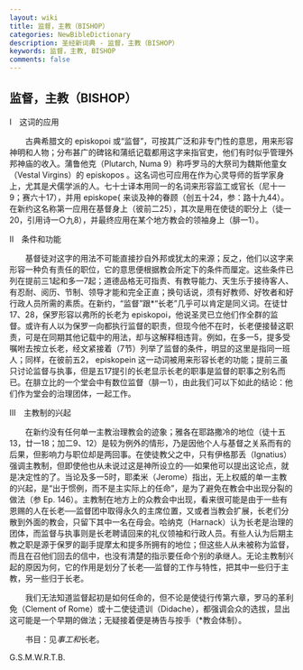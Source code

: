 ```yaml
---
layout: wiki
title: 监督，主教（BISHOP）
categories: NewBibleDictionary
description: 圣经新词典 - 监督，主教（BISHOP）
keywords: 监督，主教, BISHOP
comments: false
---
```


## 监督，主教（BISHOP）

Ⅰ　这词的应用

　　古典希腊文的 episkopoi 或“监督”，可按其广泛和非专门性的意思，用来形容神明和人物；分布甚广的碑铭和蒲纸记载都用这字来指官吏，他们有时似乎管理外邦神庙的收入。蒲鲁他克（Plutarch, Numa 9）称呼罗马的大祭司为魏斯他童女（Vestal Virgins）的 episkopos 。这名词也可应用在作为心灵导师的哲学家身上，尤其是犬儒学派的人。七十士译本用同一的名词来形容监工或官长（尼十一9；赛六十17），并用 episkope{ 来谈及神的眷顾（创五十24，参：路十九44）。在新约这名称第一应用在基督身上（彼前二25），其次是用在使徒的职分上（徒一20，引用诗一○九8），并最终应用在某个地方教会的领袖身上（腓一1）。

Ⅱ　条件和功能

　　基督徒对这字的用法不可能直接抄自外邦或犹太的来源；反之，他们以这字来形容一种负有责任的职位，它的意思便根据教会所定下的条件而厘定。这些条件已列在提前三1起和多一7起；道德品格无可指责、有教导能力、天生乐于接待客人、有忍耐、阅历、节制、领导才能和完全正直；换句话说，须有好教师、好牧者和好行政人员所需的素质。在新约，“监督”跟*“长老”几乎可以肯定是同义词。在徒廿17、28，保罗形容以弗所的长老为 episkopoi，他说圣灵已立他们作全群的监督。或许有人以为保罗一向都执行监督的职责，但现今他不在时，长老便接替这职责，可是在同期其他记载中的用法，却与这解释相违背。例如，在多一5，提多受嘱咐去按立长老，经文紧接着（7节）列举了监督的条件，明显的这里是指同一班人；同样，在彼前五2， episkopein 这一动词被用来形容长老的功能；提前三虽只讨论监督与执事，但是五17提引的长老显示长老的职事是监督的职事之别名而已。在腓立比的一个堂会中有数位监督（腓一1），由此我们可以下如此的结论：他们作为堂会的治理团体，一起工作。

Ⅲ　主教制的兴起

　　在新约没有任何单一主教治理教会的迹象；雅各在耶路撒冷的地位（徒十五13，廿一18；加二9、12）是较为例外的情形，乃是因他个人与基督之关系而有的后果，但影响力与职位却是两回事。在使徒教父之中，只有伊格那丢（Ignatius）强调主教制，但即使他也从未说过这是神所设立的──如果他可以提出这论点，就是决定性的了。当论及多一5时，耶柔米（Jerome）指出，无上权威的单一主教的兴起，是“出于惯例，而不是主实际上的任命”，是为了避免在教会中出现分裂的做法（参 Ep. 146）。主教制在地方上的众教会中出现，看来很可能是由于一些有恩赐的人在长老──监督团中取得永久的主席位置，又或者当教会扩展，长老们分散到外面的教会，只留下其中一名在母会。哈纳克（Harnack）认为长老是治理的团体，而监督与执事则是长老聘请回来的礼仪领袖和行政人员。有些人认为后期主教之职是源于保罗的副手提摩太和提多所拥有的地位；但这些人从未被称为监督，而且在召他们回去的信中，也没有清楚的指示要任命个别的承继人。无论主教制兴起的原因为何，它的作用是划分了长老──监督的工作与特性，把其中一些归于主教，另一些归于长老。

　　我们无法知道监督起初是如何任命的，但不论是使徒行传第六章，罗马的革利免（Clement of Rome）或十二使徒遗训（Didache），都强调会众的选拔，显出这可能是一个早期的做法；无疑接着便是祷告与按手（*教会体制）。

　　书目：见*事工和*长老。

G.S.M.W.R.T.B.







